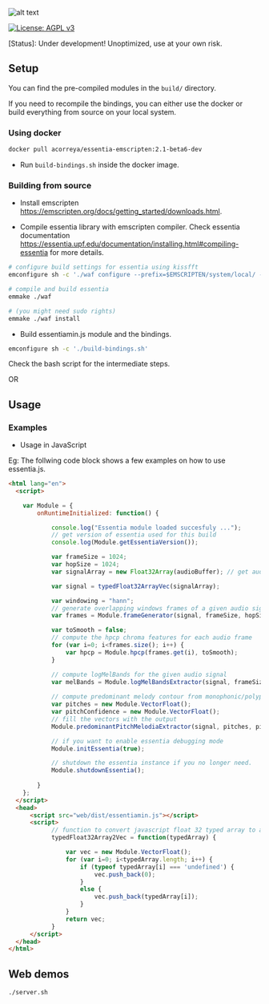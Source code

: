 ![alt text](https://raw.githubusercontent.com/albincorreya/essentia.js-examples/blob/master/src/img/essentiajsbanner.png)

[![License: AGPL v3](https://img.shields.io/badge/License-AGPL%20v3-blue.svg)](https://www.gnu.org/licenses/agpl-3.0)


[Status]: Under development! Unoptimized, use at your own risk.


## Setup

You can find the pre-compiled modules in the `build/` directory.

If you need to recompile the bindings, you can either use the docker or build everything from source on your local system.

### Using docker


```bash
docker pull acorreya/essentia-emscripten:2.1-beta6-dev
```
- Run `build-bindings.sh` inside the docker image.


### Building from source


* Install emscripten https://emscripten.org/docs/getting_started/downloads.html.

* Compile essentia library with emscripten compiler. Check essentia documentation https://essentia.upf.edu/documentation/installing.html#compiling-essentia for more details.


```bash
# configure build settings for essentia using kissfft
emconfigure sh -c './waf configure --prefix=$EMSCRIPTEN/system/local/ --build-static --lightweight= --fft=KISS --emscripten'

# compile and build essentia
emmake ./waf

# (you might need sudo rights)
emmake ./waf install

```

* Build essentiamin.js module and the bindings.

```bash
emconfigure sh -c './build-bindings.sh'
```
Check the bash script for the intermediate steps.


OR 


## Usage

### Examples

- Usage in JavaScript


Eg: The follwing code block shows a few examples on how to use essentia.js. 

```html
<html lang="en">
  <script>

    var Module = {
        onRuntimeInitialized: function() {

            console.log("Essentia module loaded succesfuly ...");
            // get version of essentia used for this build
            console.log(Module.getEssentiaVersion());

            var frameSize = 1024;
            var hopSize = 1024;
            var signalArray = new Float32Array(audioBuffer); // get audio buffer from the audio context of web audio api

            var signal = typedFloat32ArrayVec(signalArray);

            var windowing = "hann";
            // generate overlapping windows frames of a given audio signal (usefull for framewise processing)
            var frames = Module.frameGenerator(signal, frameSize, hopSize, windowing);

            var toSmooth = false;
            // compute the hpcp chroma features for each audio frame
            for (var i=0; i<frames.size(); i++) {
                var hpcp = Module.hpcp(frames.get(i), toSmooth);
            }

            // compute logMelBands for the given audio signal
            var melBands = Module.logMelBandsExtractor(signal, frameSize, hopSize);
            
            // compute predominant melody contour from monophonic/polyphonic music signal using melodia alogirithm
            var pitches = new Module.VectorFloat();
            var pitchConfidence = new Module.VectorFloat();
            // fill the vectors with the output
            Module.predominantPitchMelodiaExtractor(signal, pitches, pitchConfidence);

            // if you want to enable essentia debugging mode 
            Module.initEssentia(true);

            // shutdown the essentia instance if you no longer need.
            Module.shutdownEssentia();
    
        }
    };
  </script>
  <head>
      <script src="web/dist/essentiamin.js"></script>
      <script>
            // function to convert javascript float 32 typed array to a std::vector<float>
            typedFloat32Array2Vec = function(typedArray) {

                var vec = new Module.VectorFloat();
                for (var i=0; i<typedArray.length; i++) {
                    if (typeof typedArray[i] === 'undefined') {
                        vec.push_back(0);
                    }
                    else {
                        vec.push_back(typedArray[i]);
                    }
                }
                return vec;
            }
      </script>
  </head>
</html>
```

## Web demos

```bash
./server.sh
```
